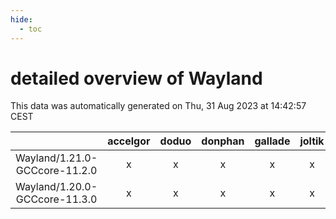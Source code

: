```yaml
---
hide:
  - toc
---
```


detailed overview of Wayland
============================


This data was automatically generated on Thu, 31 Aug 2023 at 14:42:57 CEST  

| |accelgor|doduo|donphan|gallade|joltik|skitty|swalot|victini|
| :---: | :---: | :---: | :---: | :---: | :---: | :---: | :---: | :---: |
|Wayland/1.21.0-GCCcore-11.2.0|x|x|x|x|x|x|x|x|
|Wayland/1.20.0-GCCcore-11.3.0|x|x|x|x|x|x|x|x|

